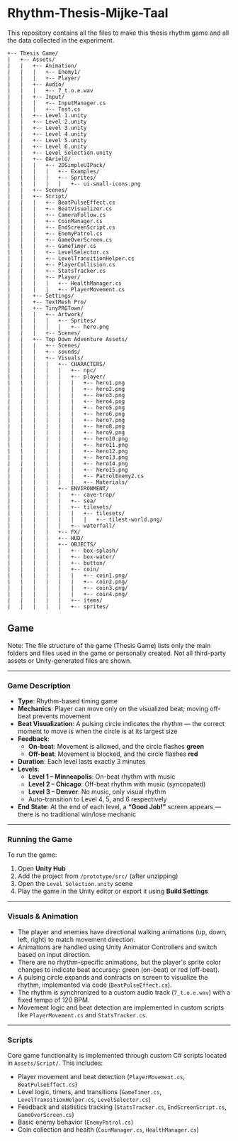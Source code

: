 # Rhythm-Thesis-Mijke-Taal

This repository contains all the files to make this thesis rhythm game and all the data collected in the experiment. 

```text
+-- Thesis Game/
|   +-- Assets/
|   |   +-- Animation/
|   |   |   +-- Enemy1/
|   |   |   +-- Player/
|   |   +-- Audio/
|   |   |   +-- 7_t.o.e.wav
|   |   +-- Input/
|   |   |   +-- InputManager.cs
|   |   |   +-- Test.cs
|   |   +-- Level 1.unity
|   |   +-- Level 2.unity
|   |   +-- Level 3.unity
|   |   +-- Level 4.unity
|   |   +-- Level 5.unity
|   |   +-- Level 6.unity
|   |   +-- Level Selection.unity
|   |   +-- OArielG/
|   |   |   +-- 2DSimpleUIPack/
|   |   |   |   +-- Examples/
|   |   |   |   +-- Sprites/
|   |   |   |   |   +-- ui-small-icons.png
|   |   +-- Scenes/
|   |   +-- Script/
|   |   |   +-- BeatPulseEffect.cs
|   |   |   +-- BeatVisualizer.cs
|   |   |   +-- CameraFollow.cs
|   |   |   +-- CoinManager.cs
|   |   |   +-- EndScreenScript.cs
|   |   |   +-- EnemyPatrol.cs
|   |   |   +-- GameOverScreen.cs
|   |   |   +-- GameTimer.cs
|   |   |   +-- LevelSelector.cs
|   |   |   +-- LevelTransitionHelper.cs
|   |   |   +-- PlayerCollision.cs
|   |   |   +-- StatsTracker.cs
|   |   |   +-- Player/
|   |   |   |   +-- HealthManager.cs
|   |   |   |   +-- PlayerMovement.cs
|   |   +-- Settings/
|   |   +-- TextMesh Pro/
|   |   +-- TinyPRGTown/
|   |   |   +-- Artwork/
|   |   |   |   +-- Sprites/
|   |   |   |   |   +-- hero.png
|   |   |   +-- Scenes/
|   |   +-- Top Down Adventure Assets/
|   |   |   +-- Scenes/
|   |   |   +-- sounds/
|   |   |   +-- Visuals/
|   |   |   |   +-- CHARACTERS/
|   |   |   |   |   +-- npc/
|   |   |   |   |   +-- player/
|   |   |   |   |   |   +-- hero1.png
|   |   |   |   |   |   +-- hero2.png
|   |   |   |   |   |   +-- hero3.png
|   |   |   |   |   |   +-- hero4.png
|   |   |   |   |   |   +-- hero5.png
|   |   |   |   |   |   +-- hero6.png
|   |   |   |   |   |   +-- hero7.png
|   |   |   |   |   |   +-- hero8.png
|   |   |   |   |   |   +-- hero9.png
|   |   |   |   |   |   +-- hero10.png
|   |   |   |   |   |   +-- hero11.png
|   |   |   |   |   |   +-- hero12.png
|   |   |   |   |   |   +-- hero13.png
|   |   |   |   |   |   +-- hero14.png
|   |   |   |   |   |   +-- hero15.png
|   |   |   |   |   |   +-- PatrolEnemy2.cs
|   |   |   |   |   |   +-- Materials/
|   |   |   |   +-- ENVIRONMENT/
|   |   |   |   |   +-- cave-trap/
|   |   |   |   |   +-- sea/
|   |   |   |   |   +-- tilesets/
|   |   |   |   |   |   +-- tilesets/
|   |   |   |   |   |   |   +-- tilest-world.png/
|   |   |   |   |   +-- waterfall/
|   |   |   |   +-- FX/
|   |   |   |   +-- HUD/
|   |   |   |   +-- OBJECTS/
|   |   |   |   |   +-- box-splash/
|   |   |   |   |   +-- box-water/
|   |   |   |   |   +-- button/
|   |   |   |   |   +-- coin/
|   |   |   |   |   |   +-- coin1.png/
|   |   |   |   |   |   +-- coin2.png/
|   |   |   |   |   |   +-- coin3.png/
|   |   |   |   |   |   +-- coin4.png/
|   |   |   |   |   +-- items/
|   |   |   |   |   +-- sprites/

```
## Game

Note: The file structure of the game (Thesis Game) lists only the main folders and files used in the game or personally created. Not all third-party assets or Unity-generated files are shown.

---
### Game Description

- **Type**: Rhythm-based timing game  
- **Mechanics**: Player can move only on the visualized beat; moving off-beat prevents movement  
- **Beat Visualization**: A pulsing circle indicates the rhythm — the correct moment to move is when the circle is at its largest size  
- **Feedback**:  
  - **On-beat**: Movement is allowed, and the circle flashes **green**  
  - **Off-beat**: Movement is blocked, and the circle flashes **red**  
- **Duration**: Each level lasts exactly 3 minutes  
- **Levels**:  
  - **Level 1 – Minneapolis**: On-beat rhythm with music  
  - **Level 2 – Chicago**: Off-beat rhythm with music (syncopated)  
  - **Level 3 – Denver**: No music, only visual rhythm  
  - Auto-transition to Level 4, 5, and 6 respectively  
- **End State**: At the end of each level, a **“Good Job!”** screen appears — there is no traditional win/lose mechanic

---

### Running the Game

To run the game:

1. Open **Unity Hub**  
2. Add the project from `/prototype/src/` (after unzipping)  
3. Open the `Level Selection.unity` scene  
4. Play the game in the Unity editor or export it using **Build Settings**

---

### Visuals & Animation

- The player and enemies have directional walking animations (up, down, left, right) to match movement direction.
- Animations are handled using Unity Animator Controllers and switch based on input direction.
- There are no rhythm-specific animations, but the player's sprite color changes to indicate beat accuracy: green (on-beat) or red (off-beat).
- A pulsing circle expands and contracts on screen to visualize the rhythm, implemented via code (`BeatPulseEffect.cs`).
- The rhythm is synchronized to a custom audio track (`7_t.o.e.wav`) with a fixed tempo of 120 BPM.
- Movement logic and beat detection are implemented in custom scripts like `PlayerMovement.cs` and `StatsTracker.cs`.

---

### Scripts

Core game functionality is implemented through custom C# scripts located in `Assets/Script/`. This includes:

- Player movement and beat detection (`PlayerMovement.cs`, `BeatPulseEffect.cs`)
- Level logic, timers, and transitions (`GameTimer.cs`, `LevelTransitionHelper.cs`, `LevelSelector.cs`)
- Feedback and statistics tracking (`StatsTracker.cs`, `EndScreenScript.cs`, `GameOverScreen.cs`)
- Basic enemy behavior (`EnemyPatrol.cs`)
- Coin collection and health (`CoinManager.cs`, `HealthManager.cs`)


